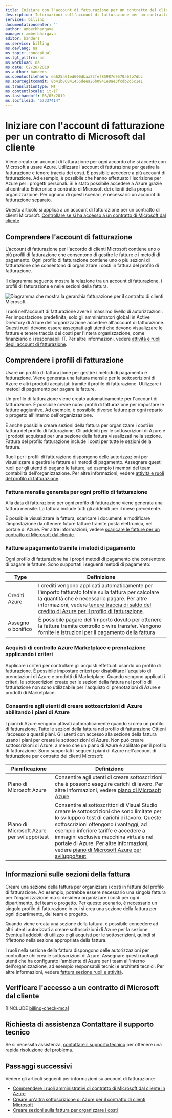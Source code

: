 ```yaml
---
title: Iniziare con l'account di fatturazione per un contratto del cliente di Microsoft - Azure | Microsoft Docs
description: Informazioni sull'account di fatturazione per un contratto di Microsoft dal cliente
services: billing
documentationcenter: ''
author: amberbhargava
manager: amberbhargava
editor: banders
ms.service: billing
ms.devlang: na
ms.topic: conceptual
ms.tgt_pltfrm: na
ms.workload: na
ms.date: 02/28/2019
ms.author: banders
ms.openlocfilehash: ea625a61ed600dbaa22fef85987e9570a6fb7dbc
ms.sourcegitcommit: 8b41b86841456deea26b0941e8ae3fcdb2d5c1e1
ms.translationtype: MT
ms.contentlocale: it-IT
ms.lasthandoff: 03/05/2019
ms.locfileid: "57337414"
---
```

# <a name="get-started-with-your-billing-account-for-a-microsoft-customer-agreement"></a>Iniziare con l'account di fatturazione per un contratto di Microsoft dal cliente

Viene creato un account di fatturazione per ogni accordo che si accede con Microsoft a usare Azure. Utilizzare l'account di fatturazione per gestire la fatturazione e tenere traccia dei costi. È possibile accedere a più account di fatturazione. Ad esempio, è possibile che hanno effettuato l'iscrizione per Azure per i progetti personali. Si è stato possibile accedere a Azure grazie al contratto Enterprise o contratto di Microsoft dei clienti della propria organizzazione. Per ognuno di questi scenari, è necessario un account di fatturazione separato.

Questo articolo si applica a un account di fatturazione per un contratto di clienti Microsoft. [Controllare se si ha accesso a un contratto di Microsoft dal cliente](#check-access-to-a-microsoft-customer-agreement).

## <a name="understand-billing-account"></a>Comprendere l'account di fatturazione

L'account di fatturazione per l'accordo di clienti Microsoft contiene uno o più profili di fatturazione che consentono di gestire le fatture e i metodi di pagamento. Ogni profilo di fatturazione contiene uno o più sezioni di fatturazione che consentono di organizzare i costi in fattura del profilo di fatturazione.

Il diagramma seguente mostra la relazione tra un account di fatturazione, i profili di fatturazione e nelle sezioni della fattura.

![Diagramma che mostra la gerarchia fatturazione per il contratto di clienti Microsoft](./media/billing-mca-overview/mca-billing-hierarchy.png)

I ruoli nell'account di fatturazione avere il massimo livello di autorizzazioni. Per impostazione predefinita, solo gli amministratori globali in Active Directory di Azure dell'organizzazione accedere all'account di fatturazione. Questi ruoli devono essere assegnati agli utenti che devono visualizzare le fatture e tenere traccia dei costi per l'intera organizzazione, come finanziario o i responsabili IT. Per altre informazioni, vedere [attività e ruoli degli account di fatturazione](billing-understand-mca-roles.md#billing-account-roles-and-tasks).

## <a name="understand-billing-profiles"></a>Comprendere i profili di fatturazione

Usare un profilo di fatturazione per gestire i metodi di pagamento e fatturazione. Viene generata una fattura mensile per le sottoscrizioni di Azure e altri prodotti acquistati tramite il profilo di fatturazione. Utilizzare i metodi di pagamento per pagare le fatture.

Un profilo di fatturazione viene creato automaticamente per l'account di fatturazione. È possibile creare nuovi profili di fatturazione per impostare le fatture aggiuntive. Ad esempio, è possibile diverse fatture per ogni reparto o progetto all'interno dell'organizzazione.

È anche possibile creare sezioni della fattura per organizzare i costi in fattura del profilo di fatturazione. Gli addebiti per le sottoscrizioni di Azure e i prodotti acquistati per una sezione della fattura visualizzati nella sezione. Fattura del profilo fatturazione include i costi per tutte le sezioni della fattura.

Ruoli per i profili di fatturazione dispongono delle autorizzazioni per visualizzare e gestire le fatture e i metodi di pagamento. Assegnare questi ruoli per gli utenti di pagano le fatture, ad esempio i membri del team contabilità dell'organizzazione. Per altre informazioni, vedere [attività e ruoli del profilo di fatturazione](billing-understand-mca-roles.md#billing-profile-roles-and-tasks).

### <a name="monthly-invoice-generated-for-each-billing-profile"></a>Fattura mensile generata per ogni profilo di fatturazione

Alla data di fatturazione per ogni profilo di fatturazione viene generata una fattura mensile. La fattura include tutti gli addebiti per il mese precedente.

È possibile visualizzare la fattura, scaricare i documenti e modificare l'impostazione da ottenere future fatture tramite posta elettronica, nel portale di Azure. Per altre informazioni, vedere [scaricare le fatture per un contratto di Microsoft dal cliente](billing-download-azure-invoice-daily-usage-date.md#download-invoices-for-a-microsoft-customer-agreement).

### <a name="invoices-paid-through-payment-methods"></a>Fatture a pagamento tramite i metodi di pagamento

Ogni profilo di fatturazione ha i propri metodi di pagamento che consentono di pagare le fatture. Sono supportati i seguenti metodi di pagamento:

| Type             | Definizione  |
|------------------|-------------|
|Crediti Azure    |  I crediti vengono applicati automaticamente per l'importo fatturato totale sulla fattura per calcolare la quantità che è necessario pagare. Per altre informazioni, vedere [tenere traccia di saldo del credito di Azure per il profilo di fatturazione](billing-mca-check-azure-credits-balance.md). |
|Assegno o bonifico | È possibile pagare dell'importo dovuto per ottenere la fattura tramite controllo o wire transfer. Vengono fornite le istruzioni per il pagamento della fattura |

### <a name="control-azure-marketplace-and-reservation-purchases-by-applying-policies"></a>Acquisti di controllo Azure Marketplace e prenotazione applicando i criteri

Applicare i criteri per controllare gli acquisti effettuati usando un profilo di fatturazione. È possibile impostare criteri per disabilitare l'acquisto di prenotazioni di Azure e prodotti di Marketplace. Quando vengono applicati i criteri, le sottoscrizioni create per le sezioni della fattura nel profilo di fatturazione non sono utilizzabile per l'acquisto di prenotazioni di Azure e prodotti di Marketplace.

### <a name="allow-users-to-create-azure-subscriptions-by-enabling-azure-plans"></a>Consentire agli utenti di creare sottoscrizioni di Azure abilitando i piani di Azure

I piani di Azure vengono attivati automaticamente quando si crea un profilo di fatturazione. Tutte le sezioni della fattura nel profilo di fatturazione Ottieni l'accesso a questi piani. Gli utenti con accesso alla sezione della fattura usano i piani per creare le sottoscrizioni di Azure. Non può creare sottoscrizioni di Azure, a meno che un piano di Azure è abilitato per il profilo di fatturazione. Sono supportati i seguenti piani di Azure nell'account di fatturazione per contratto dei clienti Microsoft:

| Pianificazione             | Definizione  |
|------------------|-------------|
|Piano di Microsoft Azure   | Consentire agli utenti di creare sottoscrizioni che è possono eseguire carichi di lavoro. Per altre informazioni, vedere [piano di Microsoft Azure](https://azure.microsoft.com/offers/ms-azr-0017g/) |
|Piano di Microsoft Azure per sviluppo/test | Consentire ai sottoscrittori di Visual Studio creare le sottoscrizioni che sono limitate per lo sviluppo o test di carichi di lavoro. Queste sottoscrizioni ottengono i vantaggi, ad esempio inferiore tariffe e accedere a immagini esclusive macchina virtuale nel portale di Azure. Per altre informazioni, vedere [piano di Microsoft Azure per sviluppo/test](https://azure.microsoft.com/offers/ms-azr-0148g/)|

## <a name="understand-invoice-sections"></a>Informazioni sulle sezioni della fattura

Creare una sezione della fattura per organizzare i costi in fattura del profilo di fatturazione. Ad esempio, potrebbe essere necessario una singola fattura per l'organizzazione ma si desidera organizzare i costi per ogni dipartimento, del team o progetto. Per questo scenario, è necessario un singolo profilo di fatturazione in cui si crea una sezione della fattura per ogni dipartimento, del team o progetto.

Quando viene creata una sezione della fattura, è possibile concedere ad altri utenti autorizzati a creare sottoscrizioni di Azure per la sezione. Eventuali addebiti di utilizzo e gli acquisti per le sottoscrizioni, quindi si riflettono nella sezione appropriata della fattura.

I ruoli nella sezione della fattura dispongono delle autorizzazioni per controllare chi crea le sottoscrizioni di Azure. Assegnare questi ruoli agli utenti che ha configurato l'ambiente di Azure per i team all'interno dell'organizzazione, ad esempio responsabili tecnici e architetti tecnici. Per altre informazioni, vedere [fattura sezione ruoli e attività](billing-understand-mca-roles.md#invoice-section-roles-and-tasks).

## <a name="check-access-to-a-microsoft-customer-agreement"></a>Verificare l'accesso a un contratto di Microsoft dal cliente
[!INCLUDE [billing-check-mca](../../includes/billing-check-mca.md)]

## <a name="need-help-contact-support"></a>Richiesta di assistenza Contattare il supporto tecnico

Se si necessita assistenza, [contattare il supporto tecnico](https://portal.azure.com/?#blade/Microsoft_Azure_Support/HelpAndSupportBlade) per ottenere una rapida risoluzione del problema.

## <a name="next-steps"></a>Passaggi successivi

Vedere gli articoli seguenti per informazioni su account di fatturazione:

- [Comprendere i ruoli amministrativi di contratto di Microsoft dal cliente in Azure](billing-understand-mca-roles.md)
- [Creare un'altra sottoscrizione di Azure per il contratto di clienti Microsoft](billing-mca-create-subscription.md)
- [Creare sezioni sulla fattura per organizzare i costi](billing-mca-section-invoice.md)